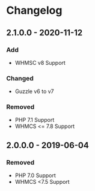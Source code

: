 # Changelog

## 2.1.0.0 - 2020-11-12

### Add

* WHMSC v8 Support

### Changed

* Guzzle v6 to v7

### Removed

* PHP 7.1 Support
* WHMCS &lt;= 7.8 Support

## 2.0.0.0 - 2019-06-04

### Removed

* PHP 7.0 Support
* WHMCS &lt;7.5 Support



